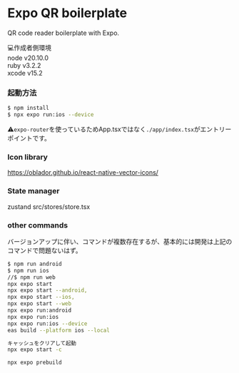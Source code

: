 
# Expo QR boilerplate

QR code reader boilerplate with Expo.  

💻作成者側環境  
node v20.10.0  
ruby v3.2.2  
xcode v15.2  


### 起動方法
```bash
$ npm install
$ npx expo run:ios --device
```
⚠️`expo-router`を使っているためApp.tsxではなく`./app/index.tsx`がエントリーポイントです。

### Icon library
https://oblador.github.io/react-native-vector-icons/

### State manager
zustand
src/stores/store.tsx

### other commands
バージョンアップに伴い、コマンドが複数存在するが、基本的には開発は上記のコマンドで問題ないはず。

```bash
$ npm run android
$ npm run ios
//$ npm run web
npx expo start
npx expo start --android,
npx expo start --ios,
npx expo start --web
npx expo run:android
npx expo run:ios
npx expo run:ios --device
eas build --platform ios --local

キャッシュをクリアして起動
npx expo start -c

npx expo prebuild 